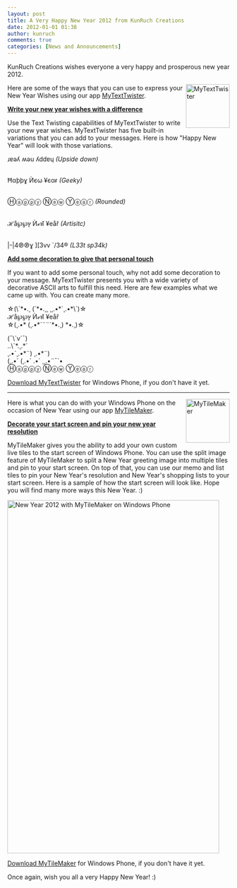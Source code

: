 ```yaml
---
layout: post
title: A Very Happy New Year 2012 from KunRuch Creations
date: 2012-01-01 01:38
author: kunruch
comments: true
categories: [News and Announcements]
---
```

KunRuch Creations wishes everyone a very happy and prosperous new year 2012.

<a href="http://windowsphone.com/s?appid=0db2a471-6f36-4e7f-8e95-acfff7f33f44" target="_blank"><img align="right" class="alignright size-full wp-image-13" title="MyTextTwister" src="http://kunruchcreations.com/wp-content/uploads/2011/12/mytexttwister99.png" alt="MyTextTwister" width="99" height="99" /></a>

Here are some of the ways that you can use to express your New Year Wishes using our app <a title="MyTextTwister at Windows Phone Marketplace" href="http://windowsphone.com/s?appid=0db2a471-6f36-4e7f-8e95-acfff7f33f44" target="_blank">MyTextTwister</a>.

<span style="text-decoration: underline"><strong>Write your new year wishes with a difference</strong></span>

Use the Text Twisting capabilities of MyTextTwister to write your new year wishes. MyTextTwister has five built-in variations that you can add to your messages. Here is how "Happy New Year" will look with those variations.

<p>
ɹɐǝʎ ʍǝu ʎddɐɥ <em>(Upside down)</em><br/><br/>

Ħαþþɣ Ѝєω ¥єαɍ <em>(Geeky) </em><br/><br/>

Ⓗⓐⓟⓟⓨ Ⓝⓔⓦ Ⓨⓔⓐⓡ <em>(Rounded)</em><br/><br/>

ℋå℘℘ץ Ѝℯฬ ¥eåř <em>(Artisitc)</em><br/><br/>

|-|4℗℗ɣ ][3vv `/34® <em>(L33t sp34k)</em>
</p>

<p><span style="text-decoration: underline"><strong>Add some decoration to give that personal touch</strong></span></p>

If you want to add some personal touch, why not add some decoration to your message. MyTextTwister presents you with a wide variety of decorative ASCII arts to fulfill this need. Here are few examples what we came up with. You can create many more.

<p>
☆(\`*•.¸ (`*•.¸¸ ¸¸.•*`¸.•*\`)☆<br/>
ℋå℘℘ץ Ѝℯฬ ¥eåř<br/>
☆(¸.•* (¸.•*´¨¨`*•.¸) *•.¸)☆
</p>

<p>
(¯\`v´¯)<br/>
..\`*.¸.*´<br/>
¸.•´¸.•*¨) ¸.•*¨)<br/>
(¸.•´ (¸.•´ .•´ ¸¸.•¨¯`•<br/>
Ⓗⓐⓟⓟⓨ Ⓝⓔⓦ Ⓨⓔⓐⓡ
</p>

<a title="MyTextTwister at Windows Phone Marketplace" href="http://windowsphone.com/s?appid=0db2a471-6f36-4e7f-8e95-acfff7f33f44" target="_blank">Download MyTextTwister</a> for Windows Phone, if you don't have it yet.

<hr />

<img align="right" class="alignright size-full wp-image-14" title="mytilemaker99" src="http://kunruchcreations.com/wp-content/uploads/2011/12/mytilemaker99.png" alt="MyTileMaker" width="99" height="99" />

Here is what you can do with your Windows Phone on the occasion of New Year using our app <a title="MyTileMaker at Windows Phone Marketplace" href="http://windowsphone.com/s?appid=777a3c8d-fbeb-4913-8ba0-04a03af6cce9" target="_blank">MyTileMaker</a>.

<span style="text-decoration: underline"><strong>Decorate your start screen and pin your new year resolution</strong></span>

MyTileMaker gives you the ability to add your own custom live tiles to the start screen of Windows Phone. You can use the split image feature of MyTileMaker to split a New Year greeting image into multiple tiles and pin to your start screen. On top of that, you can use our memo and list tiles to pin your New Year's resolution and New Year's shopping lists to your start screen. Here is a sample of how the start screen will look like. Hope you will find many more ways this New Year. :)

<img class="aligncenter size-full wp-image-294" title="New Year 2012 wishes from KunRuch Creations" src="http://kunruchcreations.com/wp-content/uploads/2012/01/New-Year-2012.png" alt="New Year 2012 with MyTileMaker on Windows Phone" width="480" height="800" />

<a title="MyTileMaker at Windows Phone Marketplace" href="http://windowsphone.com/s?appid=777a3c8d-fbeb-4913-8ba0-04a03af6cce9" target="_blank">Download MyTileMaker</a> for Windows Phone, if you don't have it yet.

Once again, wish you all a very Happy New Year! :)
